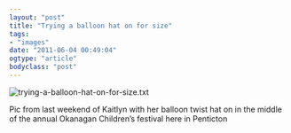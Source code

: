 ```yaml
---
layout: "post"
title: "Trying a balloon hat on for size"
tags: 
- "images"
date: "2011-06-04 00:49:04"
ogtype: "article"
bodyclass: "post"
---
```


![trying-a-balloon-hat-on-for-size.txt](http://www.rogerstringer.com/wp-content/uploads/2011/06/iPhone-Capture.jpg)

Pic from last weekend of Kaitlyn with her balloon twist hat on in the middle of the annual Okanagan Children’s festival here in Penticton